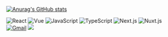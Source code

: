<!--
**dminlee/dminlee** is a ✨ _special_ ✨ repository because its `README.md` (this file) appears on your GitHub profile.

Here are some ideas to get you started:

- 🔭 I’m currently working on ...
- 🌱 I’m currently learning ...
- 👯 I’m looking to collaborate on ...
- 🤔 I’m looking for help with ...
- 💬 Ask me about ...
- 📫 How to reach me: ...
- 😄 Pronouns: ...
- ⚡ Fun fact: ...
-->

[![Anurag's GitHub stats](https://github-readme-stats.vercel.app/api?username=erica-d-lee&hide=stars&count_private=true&show_icons=true&theme=react)](https://github.com/anuraghazra/github-readme-stats)

![React](https://img.shields.io/badge/-React-3fcbd1) ![Vue](https://img.shields.io/badge/-Vue-%2341B883) ![JavaScript](https://img.shields.io/badge/-JavaScript-f0db4f) ![TypeScript](https://img.shields.io/badge/-TypeScript-3178c6) ![Next.js](https://img.shields.io/badge/-Next.js-222222) ![Nuxt.js](https://img.shields.io/badge/-Nuxt.js-00dc82) <br>[![Gmail](https://img.shields.io/badge/Gmail-d14836?style=flat-square&logo=Gmail&logoColor=white&link=mailto:leedmeen@gmail.com)](mailto:leedmeen@gmail.com) <a href="https://di-story.tistory.com"><img src="https://img.shields.io/badge/-Tistory-4F1F12" /></a>

<!-- ![Tistory](https://img.shields.io/badge/-Tistory-4F1F12?style=flat&link=https://di-story.tistory.com&link=https://di-story.tistory.com) -->

<!-- <a href="https://github.com/Talk-Bout/Frontend">
  <img align="center" src="https://github-readme-stats.vercel.app/api/pin/?username=Talk-Bout&repo=Frontend&theme=react&show_owner=true" />
</a>
<a href="https://github.com/anuraghazra/convoychat">
  <img align="center" src="https://github-readme-stats.vercel.app/api/pin/?username=leedmeen&repo=CloneCoding_team13_NEWNEEK&theme=react" />
</a>
<a href="https://github.com/anuraghazra/convoychat">
  <img align="center" src="https://github-readme-stats.vercel.app/api/pin/?username=leedmeen&repo=miniproject_team18_frontend&theme=react" />
</a> -->
